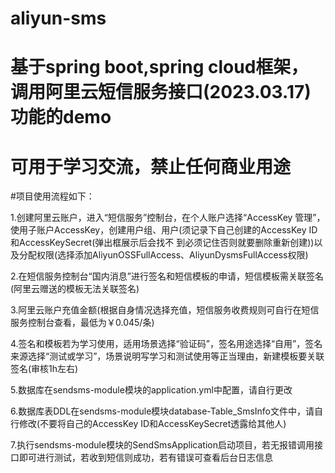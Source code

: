 # aliyun-sms

# 基于spring boot,spring cloud框架，调用阿里云短信服务接口(2023.03.17)功能的demo

# 可用于学习交流，禁止任何商业用途

#项目使用流程如下：

1.创建阿里云账户，进入“短信服务”控制台，在个人账户选择“AccessKey 管理”，使用子账户AccessKey，创建用户组、用户(须记录下自己创建的AccessKey ID和AccessKeySecret(弹出框展示后会找不 		到必须记住否则就要删除重新创建))以及分配权限(选择添加AliyunOSSFullAccess、AliyunDysmsFullAccess权限)

2.在短信服务控制台“国内消息”进行签名和短信模板的申请，短信模板需关联签名(阿里云赠送的模板无法关联签名)

3.阿里云账户充值金额(根据自身情况选择充值，短信服务收费规则可自行在短信服务控制台查看，最低为￥0.045/条)

4.签名和模板若为学习使用，适用场景选择“验证码”，签名用途选择“自用”，签名来源选择“测试或学习”，场景说明写学习和测试使用等正当理由，新建模板要关联签名(审核1h左右)

5.数据库在sendsms-module模块的application.yml中配置，请自行更改

6.数据库表DDL在sendsms-module模块database-Table_SmsInfo文件中，请自行修改(不要将自己的AccessKey ID和AccessKeySecret透露给其他人)

7.执行sendsms-module模块的SendSmsApplication启动项目，若无报错调用接口即可进行测试，若收到短信则成功，若有错误可查看后台日志信息
